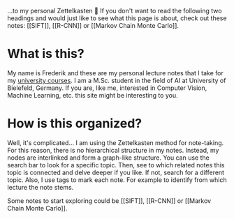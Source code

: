 ...to my personal Zettelkasten 👋
If you don't want to read the following two headings and would just like to see what this page is about, check out these notes: [[SIFT]], [[R-CNN]] or [[Markov Chain Monte Carlo]].
# What is this?
My name is Frederik and these are my personal lecture notes that I take for my [university courses](https://ekvv.uni-bielefeld.de/sinfo/publ/master-as/intsys;lang=EN). I am a M.Sc. student in the field of AI at University of Bielefeld, Germany. If you are, like me, interested in Computer Vision, Machine Learning, etc. this site might be interesting to you.
# How is this organized?
Well, it's complicated...
I am using the Zettelkasten method for note-taking. For this reason, there is no hierarchical structure in my notes. Instead, my nodes are interlinked and form a graph-like structure. You can use the search bar to look for a specific topic. Then, see to which related notes this topic is connected and delve deeper if you like. If not, search for a different topic. Also, I use tags to mark each note. For example to identify from which lecture the note stems.

Some notes to start exploring could be [[SIFT]], [[R-CNN]] or [[Markov Chain Monte Carlo]].
